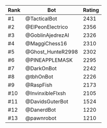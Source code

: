 Rank|Bot|Rating
---|---|---
#1|@TacticalBot|2431
#2|@ElPeonElectrico|2356
#3|@GoblinAjedrezAI|2326
#4|@MaggiChess16|2310
#5|@Ghost_HunteR2998|2302
#6|@PINEAPPLEMASK|2295
#7|@DarkOnBot|2242
#8|@tbhOnBot|2226
#9|@RaspFish|2173
#10|@InvinxibleFlxsh|2105
#11|@DavidsGuterBot|1524
#12|@DanerdBot|1220
#13|@pawnrobot|1210
